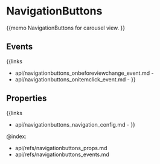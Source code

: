 NavigationButtons 
=============


{{memo NavigationButtons for carousel view. }}



Events
------

{{links
- api/navigationbuttons_onbeforeviewchange_event.md - 
- api/navigationbuttons_onitemclick_event.md - 
}}


Properties
----------

{{links
- api/navigationbuttons_navigation_config.md - 
}}




@index:
- api/refs/navigationbuttons_props.md
- api/refs/navigationbuttons_events.md

